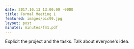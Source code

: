```yaml
---
date: 2017.10.13 13:00:00 -0000
title: Formal Meeting 1
featured: images/pic99.jpg
layout: post
minutes: minutes/fm1.pdf
---
```


<p>Explicit the project and the tasks. Talk about everyone's idea.</p>

